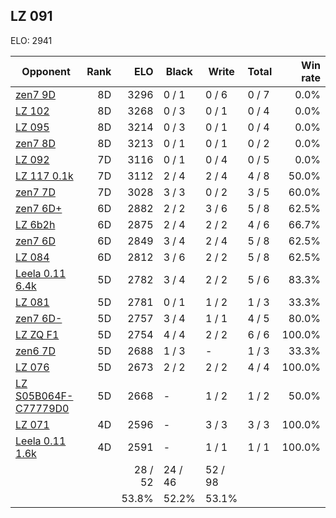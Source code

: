 ## LZ 091 ##

ELO: 2941

Opponent | Rank | ELO | Black | Write | Total | Win rate
---------|-----:|----:|-------|-------|-------|-------:
[zen7 9D](zen7%209D.md) | 8D | 3296 | 0 / 1 | 0 / 6 | 0 / 7 | 0.0%
[LZ 102](LZ%20102.md) | 8D | 3268 | 0 / 3 | 0 / 1 | 0 / 4 | 0.0%
[LZ 095](LZ%20095.md) | 8D | 3214 | 0 / 3 | 0 / 1 | 0 / 4 | 0.0%
[zen7 8D](zen7%208D.md) | 8D | 3213 | 0 / 1 | 0 / 1 | 0 / 2 | 0.0%
[LZ 092](LZ%20092.md) | 7D | 3116 | 0 / 1 | 0 / 4 | 0 / 5 | 0.0%
[LZ 117 0.1k](LZ%20117%200.1k.md) | 7D | 3112 | 2 / 4 | 2 / 4 | 4 / 8 | 50.0%
[zen7 7D](zen7%207D.md) | 7D | 3028 | 3 / 3 | 0 / 2 | 3 / 5 | 60.0%
[zen7 6D+](zen7%206D+.md) | 6D | 2882 | 2 / 2 | 3 / 6 | 5 / 8 | 62.5%
[LZ 6b2h](LZ%206b2h.md) | 6D | 2875 | 2 / 4 | 2 / 2 | 4 / 6 | 66.7%
[zen7 6D](zen7%206D.md) | 6D | 2849 | 3 / 4 | 2 / 4 | 5 / 8 | 62.5%
[LZ 084](LZ%20084.md) | 6D | 2812 | 3 / 6 | 2 / 2 | 5 / 8 | 62.5%
[Leela 0.11 6.4k](Leela%200.11%206.4k.md) | 5D | 2782 | 3 / 4 | 2 / 2 | 5 / 6 | 83.3%
[LZ 081](LZ%20081.md) | 5D | 2781 | 0 / 1 | 1 / 2 | 1 / 3 | 33.3%
[zen7 6D-](zen7%206D-.md) | 5D | 2757 | 3 / 4 | 1 / 1 | 4 / 5 | 80.0%
[LZ ZQ F1](LZ%20ZQ%20F1.md) | 5D | 2754 | 4 / 4 | 2 / 2 | 6 / 6 | 100.0%
[zen6 7D](zen6%207D.md) | 5D | 2688 | 1 / 3 | - | 1 / 3 | 33.3%
[LZ 076](LZ%20076.md) | 5D | 2673 | 2 / 2 | 2 / 2 | 4 / 4 | 100.0%
[LZ S05B064F-C77779D0](LZ%20S05B064F-C77779D0.md) | 5D | 2668 | - | 1 / 2 | 1 / 2 | 50.0%
[LZ 071](LZ%20071.md) | 4D | 2596 | - | 3 / 3 | 3 / 3 | 100.0%
[Leela 0.11 1.6k](Leela%200.11%201.6k.md) | 4D | 2591 | - | 1 / 1 | 1 / 1 | 100.0%
 | | | 28 / 52 | 24 / 46 | 52 / 98 | 
 | | | 53.8% | 52.2% | 53.1% | 

